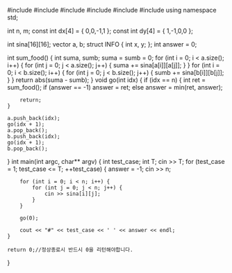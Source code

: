 #include <iostream>
#include <cstring>
#include <vector>
#include <queue>
#include <algorithm>
#include <cstdio>
using namespace std;

int n, m;
const int dx[4] = { 0,0,-1,1 };
const int dy[4] = { 1,-1,0,0 };

int sina[16][16];
vector<int> a, b;
struct INFO {
	int x, y;
};
int answer = 0;

int sum_food()
{
	int suma, sumb;
	suma = sumb = 0;
	for (int i = 0; i < a.size(); i++) {
		for (int j = 0; j < a.size(); j++) {
			suma += sina[a[i]][a[j]];
		}
	}
	for (int i = 0; i < b.size(); i++) {
		for (int j = 0; j < b.size(); j++) {
			sumb += sina[b[i]][b[j]];
		}
	}
	return abs(suma - sumb);
}
void go(int idx)
{
	if (idx == n) {
		int ret = sum_food();
		if (answer == -1)
			answer = ret;
		else
			answer = min(ret, answer);

		return;
	}

	a.push_back(idx);
	go(idx + 1);
	a.pop_back();
	b.push_back(idx);
	go(idx + 1);
	b.pop_back();

}
int main(int argc, char** argv)
{
	int test_case;
	int T;
	cin >> T;
	for (test_case = 1; test_case <= T; ++test_case)
	{
		answer = -1;
		cin >> n;

		for (int i = 0; i < n; i++) {
			for (int j = 0; j < n; j++) {
				cin >> sina[i][j];
			}
		}

		go(0);

		cout << "#" << test_case << ' ' << answer << endl;
	}

	return 0;//정상종료시 반드시 0을 리턴해야합니다.
}
